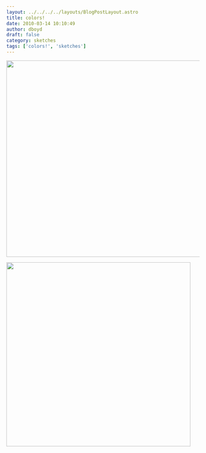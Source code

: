 ```yaml
---
layout: ../../../../layouts/BlogPostLayout.astro
title: colors!
date: 2010-03-14 10:10:49
author: dboyd
draft: false
category: sketches
tags: ['colors!', 'sketches']
---
```

<img
    src="https://img.danaboyd.com/images/2010/03/frontFaceM.jpg"
    alt=""
    style="width: auto; height: clamp(0px, 95vh, 512px);"
/>

<img
    src="https://img.danaboyd.com/images/2010/03/sideFaceM.jpg"
    alt=""
    style="width: auto; height: clamp(0px, 95vh, 480px);"
/>


